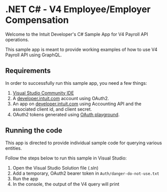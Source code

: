 # .NET C# - V4 Employee/Employer Compensation

<p>Welcome to the Intuit Developer's C# Sample App for V4 Payroll API operations.</p>
<p>This sample app is meant to provide working examples of how to use V4 Payroll API using GraphQL.</p>  

## Requirements

In order to successfully run this sample app, you need a few things:

1. [Visual Studio Community IDE](https://www.visualstudio.com/vs/community/)
2. A [developer.intuit.com](http://developer.intuit.com) account using OAuth2.
3. An app on [developer.intuit.com](http://developer.intuit.com) using Accounting API and the associated client id, and client secret.
4. OAuth2 tokens generated using [OAuth playground](https://developer.intuit.com/v2/ui#/playground).
 

## Running the code

This app is directed to provide individual sample code for querying various entities.

Follow the steps below to run this sample in Visual Studio:

1. Open the Visual Studio Solution file (.sln)
2. Add a temporary, OAuth2 bearer token in `Auth/danger-do-not-use.txt`
3. Run the app
4. In the console, the output of the V4 query will print